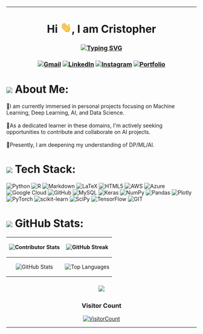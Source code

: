 </p>
<hr>
<h1 align="center">Hi <img src="https://raw.githubusercontent.com/ABSphreak/ABSphreak/master/gifs/Hi.gif" width="30px">, I am Cristopher </h1>
  <h3 align="center"> 
    
[![Typing SVG](https://readme-typing-svg.herokuapp.com?font=Fira+Code&duration=3000&pause=1000&color=F7F7F7&center=true&vCenter=true&width=435&lines=Machine+learning+and+AI+enthusiast)](https://git.io/typing-svg)</h3>
  <h3 align="center">

[![Gmail](https://img.shields.io/badge/Gmail-%23E4405F.svg?logo=Gmail&logoColor=white)](mailto:cristophernicolasurbinaherrera@gmail.com)
[![LinkedIn](https://img.shields.io/badge/LinkedIn-%230077B5.svg?logo=linkedin&logoColor=white)](https://www.linkedin.com/in/cristopher-urbina/) 
[![Instagram](https://img.shields.io/badge/Instagram-%23E4405F.svg?logo=Instagram&logoColor=white)](https://instagram.com/Crist0urbina) 
[![Portfolio](https://img.shields.io/badge/-Resume%20-222222?style=flat-square&logo=gitbook&logoColor=white)](pages.com)

</h3>
<p align="center">

# <picture><img src = "https://github.com/7oSkaaa/7oSkaaa/blob/main/Images/about_me.gif?raw=true" width = 50px></picture> About Me:
🤖I am currently immersed in personal projects focusing on Machine Learning, Deep Learning, AI, and Data Science.<br><br>🤝As a dedicated learner in these domains, I'm actively seeking opportunities to contribute and collaborate on AI projects. <br><br>🌱Presently, I am deepening my understanding of DP/ML/AI.

# <img src="https://media2.giphy.com/media/QssGEmpkyEOhBCb7e1/giphy.gif?cid=ecf05e47a0n3gi1bfqntqmob8g9aid1oyj2wr3ds3mg700bl&rid=giphy.gif" width ="30"> Tech Stack:
![Python](https://img.shields.io/badge/python-3670A0?style=flat&logo=python&logoColor=ffdd54) ![R](https://img.shields.io/badge/r-%23276DC3.svg?style=flat&logo=r&logoColor=white) ![Markdown](https://img.shields.io/badge/markdown-%23000000.svg?style=flat&logo=markdown&logoColor=white) ![LaTeX](https://img.shields.io/badge/latex-%23008080.svg?style=flat&logo=latex&logoColor=white) ![HTML5](https://img.shields.io/badge/html5-%23E34F26.svg?style=flat&logo=html5&logoColor=white) ![AWS](https://img.shields.io/badge/AWS-%23FF9900.svg?style=flat&logo=amazon-aws&logoColor=white) ![Azure](https://img.shields.io/badge/azure-%230072C6.svg?style=flat&logo=azure-devops&logoColor=white) ![Google Cloud](https://img.shields.io/badge/Google%20Cloud-%234285F4.svg?style=flat&logo=google-cloud&logoColor=white) ![GitHub](https://img.shields.io/badge/GitHub-%23121011.svg?style=flat&logo=github&logoColor=white) ![MySQL](https://img.shields.io/badge/mysql-%2300f.svg?style=flat&logo=mysql&logoColor=white) ![Keras](https://img.shields.io/badge/Keras-%23D00000.svg?style=flat&logo=Keras&logoColor=white) ![NumPy](https://img.shields.io/badge/numpy-%23013243.svg?style=flat&logo=numpy&logoColor=white) ![Pandas](https://img.shields.io/badge/pandas-%23150458.svg?style=flat&logo=pandas&logoColor=white) ![Plotly](https://img.shields.io/badge/Plotly-%233F4F75.svg?style=flat&logo=plotly&logoColor=white) ![PyTorch](https://img.shields.io/badge/PyTorch-%23EE4C2C.svg?style=flat&logo=PyTorch&logoColor=white) ![scikit-learn](https://img.shields.io/badge/scikit--learn-%23F7931E.svg?style=flat&logo=scikit-learn&logoColor=white) ![SciPy](https://img.shields.io/badge/SciPy-%230C55A5.svg?style=flat&logo=scipy&logoColor=%white) ![TensorFlow](https://img.shields.io/badge/TensorFlow-%23FF6F00.svg?style=flat&logo=TensorFlow&logoColor=white) ![GIT](https://img.shields.io/badge/Git-fc6d26?style=flat&logo=git&logoColor=white)

# <img src="https://media.giphy.com/media/iY8CRBdQXODJSCERIr/giphy.gif" width="40"> GitHub Stats:
| <p align="center"><img src="https://github-contributor-stats.vercel.app/api?username=CrisU8&limit=5&theme=vision-friendly-dark&combine_all_yearly_contributions=true" alt="Contributor Stats" /><br /></p> | <p align="center"><img src="https://github-readme-streak-stats.herokuapp.com/?user=CrisU8&theme=vision-friendly-dark&hide_border=true" alt="GitHub Streak" /><br /></p> |
|---|---|
| <p align="center"><img src="https://github-readme-stats.vercel.app/api?username=CrisU8&theme=vision-friendly-dark&hide_border=true&include_all_commits=true&count_private=false" alt="GitHub Stats" /></p> | <p align="center"><img src="https://github-readme-stats.vercel.app/api/top-langs/?username=CrisU8&theme=vision-friendly-dark&hide_border=true&include_all_commits=true&count_private=false&layout=compact" alt="Top Languages" /></p> |
    

<h3 align="center">
  
![](https://quotes-github-readme.vercel.app/api?type=vetical&theme=radical)
</h3>

<h3 align="center">Visitor Count</h3>
<a align="center" href="https://profile-counter.glitch.me/{kajalkumari23}/count.svg">
  
 ![VisitorCount](https://profile-counter.glitch.me/{crisu8}/count.svg)  
  


---
